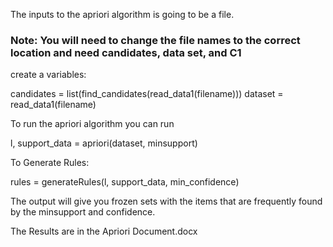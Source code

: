 The inputs to the apriori algorithm is going to be a file. 

### Note: You will need to change the file names to the correct location and need candidates, data set, and C1 
create a variables:

candidates = list(find_candidates(read_data1(filename)))
dataset = read_data1(filename)

To run the apriori algorithm you can run 

l, support_data = apriori(dataset, minsupport)

To Generate Rules:

rules = generateRules(l, support_data, min_confidence) 

The output will give you frozen sets with the items that are frequently found by the minsupport and confidence. 

The Results are in the Apriori Document.docx

